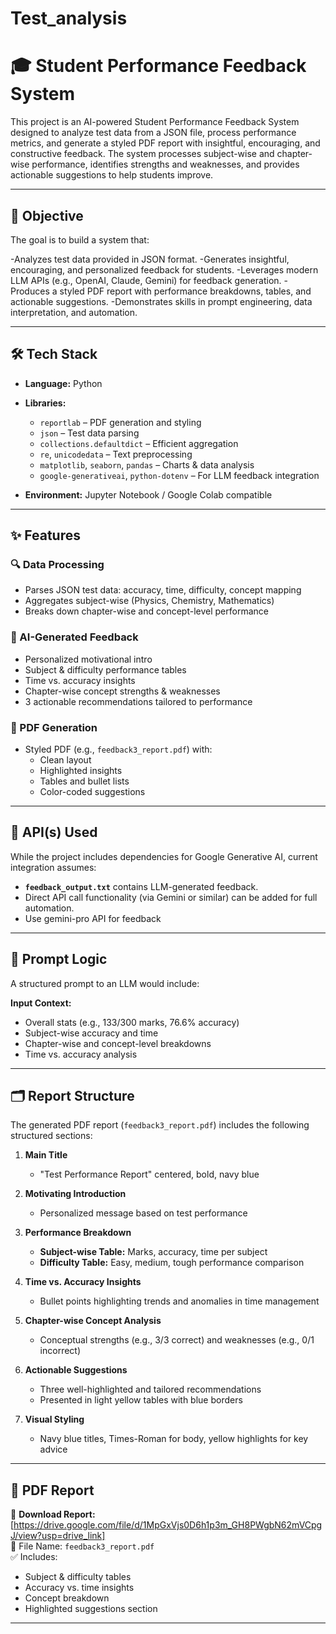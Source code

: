 # Test_analysis
# 🎓 Student Performance Feedback System

This project is an AI-powered Student Performance Feedback System designed to analyze test data from a JSON file, process performance metrics, and generate a styled PDF report with insightful, encouraging, and constructive feedback. The system processes subject-wise and chapter-wise performance, identifies strengths and weaknesses, and provides actionable suggestions to help students improve.

---

## 🎯 Objective

The goal is to build a system that:

-Analyzes test data provided in JSON format.
-Generates insightful, encouraging, and personalized feedback for students.
-Leverages modern LLM APIs (e.g., OpenAI, Claude, Gemini) for feedback generation.
-Produces a styled PDF report with performance breakdowns, tables, and actionable suggestions.
-Demonstrates skills in prompt engineering, data interpretation, and automation.

---

## 🛠 Tech Stack

- **Language:** Python  
- **Libraries:** 
  - `reportlab` – PDF generation and styling  
  - `json` – Test data parsing  
  - `collections.defaultdict` – Efficient aggregation  
  - `re`, `unicodedata` – Text preprocessing  
  - `matplotlib`, `seaborn`, `pandas` – Charts & data analysis  
  - `google-generativeai`, `python-dotenv` – For LLM feedback integration  

- **Environment:** Jupyter Notebook / Google Colab compatible

---

## ✨ Features

### 🔍 Data Processing
- Parses JSON test data: accuracy, time, difficulty, concept mapping
- Aggregates subject-wise (Physics, Chemistry, Mathematics)
- Breaks down chapter-wise and concept-level performance

### 💬 AI-Generated Feedback
- Personalized motivational intro
- Subject & difficulty performance tables
- Time vs. accuracy insights
- Chapter-wise concept strengths & weaknesses
- 3 actionable recommendations tailored to performance

### 📄 PDF Generation
- Styled PDF (e.g., `feedback3_report.pdf`) with:
  - Clean layout
  - Highlighted insights
  - Tables and bullet lists
  - Color-coded suggestions


---

## 🔌 API(s) Used

While the project includes dependencies for Google Generative AI, current integration assumes:
- **`feedback_output.txt`** contains LLM-generated feedback.
- Direct API call functionality (via Gemini or similar) can be added for full automation.
- Use gemini-pro API for feedback

---

## 🧠 Prompt Logic

A structured prompt to an LLM would include:

**Input Context:**
- Overall stats (e.g., 133/300 marks, 76.6% accuracy)
- Subject-wise accuracy and time
- Chapter-wise and concept-level breakdowns
- Time vs. accuracy analysis

---

## 🗂️ Report Structure

The generated PDF report (`feedback3_report.pdf`) includes the following structured sections:

1. **Main Title**
   - "Test Performance Report" centered, bold, navy blue

2. **Motivating Introduction**
   - Personalized message based on test performance

3. **Performance Breakdown**
   - **Subject-wise Table:** Marks, accuracy, time per subject  
   - **Difficulty Table:** Easy, medium, tough performance comparison  

4. **Time vs. Accuracy Insights**
   - Bullet points highlighting trends and anomalies in time management  

5. **Chapter-wise Concept Analysis**
   - Conceptual strengths (e.g., 3/3 correct) and weaknesses (e.g., 0/1 incorrect)  

6. **Actionable Suggestions**
   - Three well-highlighted and tailored recommendations
   - Presented in light yellow tables with blue borders

7. **Visual Styling**
   - Navy blue titles, Times-Roman for body, yellow highlights for key advice

---

## 📘 PDF Report

📄 **Download Report:** [https://drive.google.com/file/d/1MpGxVjs0D6h1p3m_GH8PWgbN62mVCpgJ/view?usp=drive_link]  
📌 File Name: `feedback3_report.pdf`  
✅ Includes:
- Subject & difficulty tables  
- Accuracy vs. time insights  
- Concept breakdown  
- Highlighted suggestions section  

---


